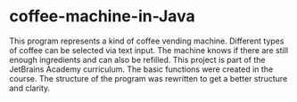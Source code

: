 # coffee-machine-in-Java
This program represents a kind of coffee vending machine. 
Different types of coffee can be selected via text input. 
The machine knows if there are still enough ingredients and can also be refilled. 
This project is part of the JetBrains Academy curriculum. 
The basic functions were created in the course. 
The structure of the program was rewritten to get a better structure and clarity.
